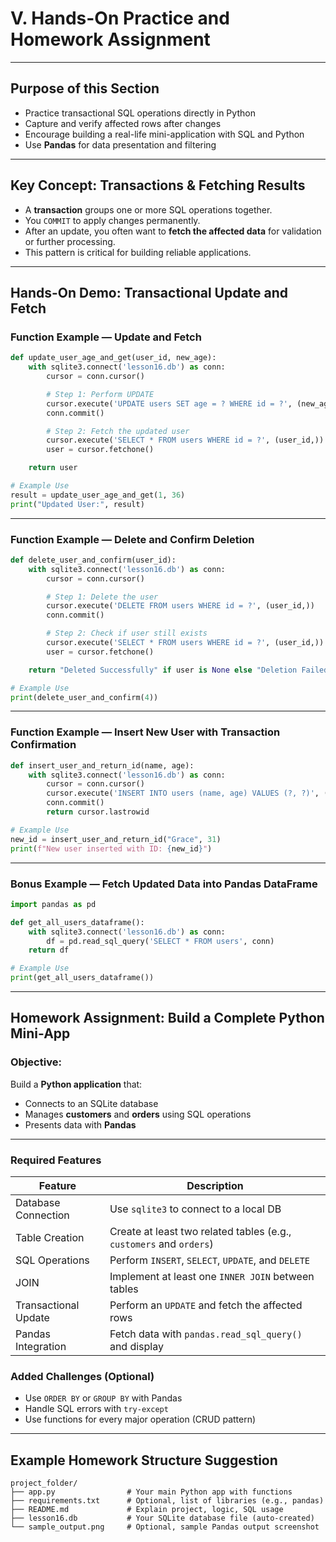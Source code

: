 
#  **V. Hands-On Practice and Homework Assignment**

---

##  **Purpose of this Section**

* Practice transactional SQL operations directly in Python
* Capture and verify affected rows after changes
* Encourage building a real-life mini-application with SQL and Python
* Use **Pandas** for data presentation and filtering

---

##  **Key Concept: Transactions & Fetching Results**

* A **transaction** groups one or more SQL operations together.
* You `COMMIT` to apply changes permanently.
* After an update, you often want to **fetch the affected data** for validation or further processing.
* This pattern is critical for building reliable applications.

---

## **Hands-On Demo: Transactional Update and Fetch**

### Function Example — Update and Fetch

```python
def update_user_age_and_get(user_id, new_age):
    with sqlite3.connect('lesson16.db') as conn:
        cursor = conn.cursor()

        # Step 1: Perform UPDATE
        cursor.execute('UPDATE users SET age = ? WHERE id = ?', (new_age, user_id))
        conn.commit()

        # Step 2: Fetch the updated user
        cursor.execute('SELECT * FROM users WHERE id = ?', (user_id,))
        user = cursor.fetchone()

    return user

# Example Use
result = update_user_age_and_get(1, 36)
print("Updated User:", result)
```

---

### Function Example — Delete and Confirm Deletion

```python
def delete_user_and_confirm(user_id):
    with sqlite3.connect('lesson16.db') as conn:
        cursor = conn.cursor()

        # Step 1: Delete the user
        cursor.execute('DELETE FROM users WHERE id = ?', (user_id,))
        conn.commit()

        # Step 2: Check if user still exists
        cursor.execute('SELECT * FROM users WHERE id = ?', (user_id,))
        user = cursor.fetchone()

    return "Deleted Successfully" if user is None else "Deletion Failed"

# Example Use
print(delete_user_and_confirm(4))
```

---

### Function Example — Insert New User with Transaction Confirmation

```python
def insert_user_and_return_id(name, age):
    with sqlite3.connect('lesson16.db') as conn:
        cursor = conn.cursor()
        cursor.execute('INSERT INTO users (name, age) VALUES (?, ?)', (name, age))
        conn.commit()
        return cursor.lastrowid

# Example Use
new_id = insert_user_and_return_id("Grace", 31)
print(f"New user inserted with ID: {new_id}")
```

---

### Bonus Example — Fetch Updated Data into Pandas DataFrame

```python
import pandas as pd

def get_all_users_dataframe():
    with sqlite3.connect('lesson16.db') as conn:
        df = pd.read_sql_query('SELECT * FROM users', conn)
    return df

# Example Use
print(get_all_users_dataframe())
```

---

## **Homework Assignment: Build a Complete Python Mini-App**

### **Objective:**

Build a **Python application** that:

* Connects to an SQLite database
* Manages **customers** and **orders** using SQL operations
* Presents data with **Pandas**

---

###  **Required Features**

| Feature              | Description                                                         |
| -------------------- | ------------------------------------------------------------------- |
| Database Connection  | Use `sqlite3` to connect to a local DB                              |
| Table Creation       | Create at least two related tables (e.g., `customers` and `orders`) |
| SQL Operations       | Perform `INSERT`, `SELECT`, `UPDATE`, and `DELETE`                  |
| JOIN                 | Implement at least one `INNER JOIN` between tables                  |
| Transactional Update | Perform an `UPDATE` and fetch the affected rows                     |
| Pandas Integration   | Fetch data with `pandas.read_sql_query()` and display               |


###  **Added Challenges (Optional)**

* Use `ORDER BY` or `GROUP BY` with Pandas
* Handle SQL errors with `try-except`
* Use functions for every major operation (CRUD pattern)

---


##  **Example Homework Structure Suggestion**

```
project_folder/
├── app.py                # Your main Python app with functions
├── requirements.txt      # Optional, list of libraries (e.g., pandas)
├── README.md             # Explain project, logic, SQL usage
├── lesson16.db           # Your SQLite database file (auto-created)
└── sample_output.png     # Optional, sample Pandas output screenshot
```

